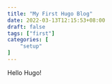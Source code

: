```yaml
---
title: "My First Hugo Blog"
date: 2022-03-13T12:15:53+08:00
draft: false
tags: ["first"]
categories: [
    "setup"
]
---
```


Hello Hugo!